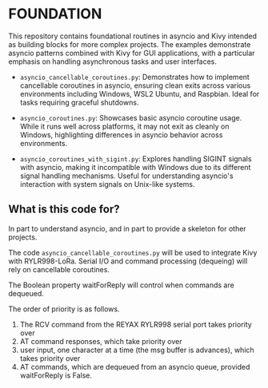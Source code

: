 # FOUNDATION

This repository contains foundational routines in asyncio and Kivy intended 
as building blocks for more complex projects. The examples demonstrate asyncio 
patterns combined with Kivy for GUI applications, with a particular emphasis 
on handling asynchronous tasks and user interfaces.

- `asyncio_cancellable_coroutines.py`: Demonstrates how to implement cancellable coroutines in asyncio, ensuring clean exits across various environments including Windows, WSL2 Ubuntu, and Raspbian. Ideal for tasks requiring graceful shutdowns.

- `asyncio_coroutines.py`: Showcases basic asyncio coroutine usage. While it runs well across platforms, it may not exit as cleanly on Windows, highlighting differences in asyncio behavior across environments.

- `asyncio_coroutines_with_sigint.py`: Explores handling SIGINT signals with asyncio, making it incompatible with Windows due to its different signal handling mechanisms. Useful for understanding asyncio's interaction with system signals on Unix-like systems.



## What is this code for?

In part to understand asyncio, and in part to provide a skeleton for other projects.

The code `asyncio_cancellable_coroutines.py` will be used to integrate Kivy with RYLR998-LoRa. Serial
I/O and command processing (dequeing) will rely on cancellable coroutines.

The Boolean property waitForReply will control when commands are dequeued.

The order of priority is as follows. 

1. The RCV command from the REYAX RYLR998 serial port takes priority over 
2. AT command responses, which take priority over
3. user input, one character at a time (the msg buffer is advances), which takes priority over
4. AT commands, which are dequeued from an asyncio queue, provided waitForReply is False.



